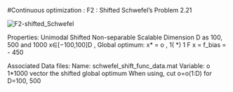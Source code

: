 #Continuous optimization : F2 : Shifted Schwefel’s Problem 2.21


![F2-shifted_Schwefel](F2-shifted_Schwefel.png)

Properties:
Unimodal
Shifted
Non-separable
Scalable
Dimension D as 100, 500 and 1000
x∈[−100,100]D , Global optimum: x* = o , 1( *) 1 F x = f_bias = - 450

Associated Data files:
Name: schwefel_shift_func_data.mat
Variable: o 1*1000 vector the shifted global optimum
When using, cut o=o(1:D) for D=100, 500
